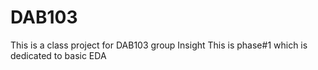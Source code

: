 # DAB103
This is a class project for DAB103 group Insight
This is phase#1 which is dedicated to basic EDA
